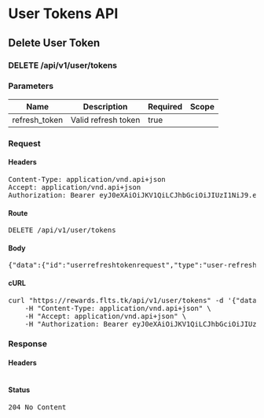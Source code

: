 # User Tokens API

## Delete User Token

### DELETE /api/v1/user/tokens

### Parameters

| Name | Description | Required | Scope |
|------|-------------|----------|-------|
| refresh_token | Valid refresh token | true |  |

### Request

#### Headers

<pre>Content-Type: application/vnd.api+json
Accept: application/vnd.api+json
Authorization: Bearer eyJ0eXAiOiJKV1QiLCJhbGciOiJIUzI1NiJ9.eyJleHAiOjE1NDg0OTI0NDksInN1YiI6MjQwMzUsInR5cGUiOiJhY2Nlc3MiLCJjbGllbnRfaWQiOiIyIn0.zxDkJwwzjtyaKVoKcmLs_sCdp44XqIS67p52brA3T2g</pre>

#### Route

<pre>DELETE /api/v1/user/tokens</pre>

#### Body

<pre>{"data":{"id":"userrefreshtokenrequest","type":"user-refresh-token-requests","attributes":{"refresh-token":"eyJ0eXAiOiJKV1QiLCJhbGciOiJIUzI1NiJ9.eyJleHAiOjE1NDg0OTI0NDksInN1YiI6MjQwMzUsInR5cGUiOiJyZWZyZXNoIiwiY2xpZW50X2lkIjoiMiJ9.8NRwW6we2vwJ5V0jS0us-3usezu0bUwtpjzHikEA-PU"}}}</pre>

#### cURL

<pre class="request">curl &quot;https://rewards.flts.tk/api/v1/user/tokens&quot; -d &#39;{&quot;data&quot;:{&quot;id&quot;:&quot;userrefreshtokenrequest&quot;,&quot;type&quot;:&quot;user-refresh-token-requests&quot;,&quot;attributes&quot;:{&quot;refresh-token&quot;:&quot;eyJ0eXAiOiJKV1QiLCJhbGciOiJIUzI1NiJ9.eyJleHAiOjE1NDg0OTI0NDksInN1YiI6MjQwMzUsInR5cGUiOiJyZWZyZXNoIiwiY2xpZW50X2lkIjoiMiJ9.8NRwW6we2vwJ5V0jS0us-3usezu0bUwtpjzHikEA-PU&quot;}}}&#39; -X DELETE \
	-H &quot;Content-Type: application/vnd.api+json&quot; \
	-H &quot;Accept: application/vnd.api+json&quot; \
	-H &quot;Authorization: Bearer eyJ0eXAiOiJKV1QiLCJhbGciOiJIUzI1NiJ9.eyJleHAiOjE1NDg0OTI0NDksInN1YiI6MjQwMzUsInR5cGUiOiJhY2Nlc3MiLCJjbGllbnRfaWQiOiIyIn0.zxDkJwwzjtyaKVoKcmLs_sCdp44XqIS67p52brA3T2g&quot;</pre>

### Response

#### Headers

<pre></pre>

#### Status

<pre>204 No Content</pre>

